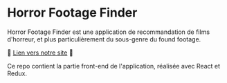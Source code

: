 # Horror Footage Finder

Horror Footage Finder est une application de recommandation de films d'horreur, et plus particulièrement du sous-genre du found footage. 

👻 [Lien vers notre site](https://horror-footage-finder.netlify.app/splash) 👻


Ce repo contient la partie front-end de l'application, réalisée avec React et Redux.
